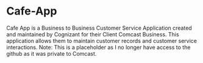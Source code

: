 # Cafe-App
Cafe App is a Business to Business Customer Service Application created and maintained by Cognizant for their Client Comcast Business. This application allows them to maintain customer records and customer service interactions. Note: This is a placeholder as I no longer have access to the github as it was private to Comcast.
